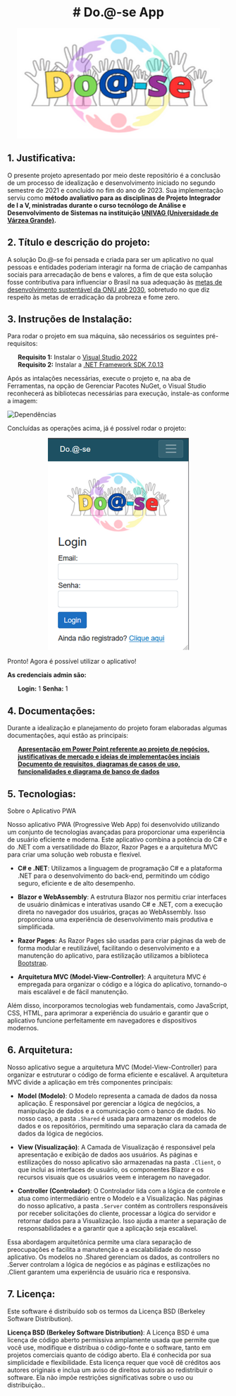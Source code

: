 <h1 align="center"> # Do.@-se App </h1>

<p align="center">
  <img width="460" height="250" src="./Imagens/doase.png">
</p>

<h2>1. Justificativa:</h2>

<p>
O presente projeto apresentado por meio deste repositório é a conclusão de um processo de idealização e desenvolvimento iniciado no segundo semestre de 2021 e concluído no fim do ano de 2023. Sua implementação serviu como <strong>método avaliativo para as disciplinas de Projeto Integrador de I a V, ministradas durante o curso tecnólogo de Análise e Desenvolvimento de Sistemas na instituição <a href="https://www.univag.com.br/curso/27/analise-e-desenvolvimento-de-sistemas/">UNIVAG (Universidade de Várzea Grande)</a>.</strong>
</p>

<h2>2. Título e descrição do projeto:</h2>

<p>
A solução Do.@-se foi pensada e criada para ser um aplicativo no qual pessoas e entidades poderiam interagir na forma de criação de campanhas sociais para arrecadação de bens e valores, a fim de que esta solução fosse contributiva para influenciar o Brasil na sua adequação às <a href="https://brasil.un.org/pt-br/sdgs" target="_blank">metas de desenvolvimento sustentável da ONU até 2030</a>, sobretudo no que diz respeito às metas de erradicação da probreza e fome zero.
</p>

<h2>3. Instruções de Instalação:</h2>

<p>
Para rodar o projeto em sua máquina, são necessários os seguintes pré-requisitos:
  
<ul>
    <li style="display: inline-block;">
        <strong>Requisito 1:</strong> Instalar o <a href="https://visualstudio.microsoft.com/pt-br/downloads/">Visual Studio 2022</a>
    </li>
     <li style="display: inline-block;">
        <strong>Requisito 2:</strong> Instalar a <a href="https://dotnet.microsoft.com/pt-br/download/dotnet/7.0">.NET Framework SDK 7.0.13 </a>
    </li>
</ul>

<p> Após as intalações necessárias, execute o projeto e, na aba de Ferramentas, na opção de Gerenciar Pacotes NuGet, o Visual Studio reconhecerá as bibliotecas necessárias para execução, instale-as conforme a imagem: </p>

![Dependências](./Imagens/Dependências.png)

<p> Concluídas as operações acima, já é possível rodar o projeto: </p>

<p align="center">
  <img width="320" height="480" src="./Imagens/Inicial.png" height= 100>
</p>

<p>Pronto! Agora é possível utilizar o aplicativo!</p>

<p><strong>As credenciais admin são:</strong></p>

<ul>
    <li style="display: inline-block;">
        <strong>Login:</strong> 1</a>
    </li>
     <li style="display: inline-block;">
        <strong>Senha:</strong> 1</a>
    </li>
</ul>

<h2>4. Documentações:</h2>

<p>Durante a idealização e planejamento do projeto foram elaboradas algumas documentações, aqui estão as principais: </p>

<ul>
    <li style="display: inline-block;">
        <strong><a href="https://www.dropbox.com/scl/fi/7zxchk2pype6ugh30idq3/Apresenta-o-30.11.pptx?rlkey=2x01irnkmydr276gg3rp1w4w1&dl=0">Apresentação em Power Point referente ao projeto de negócios, justificativas de mercado e ideias de implementações inciais</a></strong>
    </li>
      <li style="display: inline-block;">
        <strong><a href="https://www.dropbox.com/scl/fi/kd5i8a5c8063tnl0pqsf3/Documentacao_Doase_Projeto_V-1.pdf?rlkey=kochxxs4xaxevpk784le1pgf7&dl=0">Documento de requisitos, diagramas de casos de uso, funcionalidades e diagrama de banco de dados</a></strong>
    </li>
</ul>

<h2>5. Tecnologias: </h2>
<p>
Sobre o Aplicativo PWA

Nosso aplicativo PWA (Progressive Web App) foi desenvolvido utilizando um conjunto de tecnologias avançadas para proporcionar uma experiência de usuário eficiente e moderna. Este aplicativo combina a potência do C# e do .NET com a versatilidade do Blazor, Razor Pages e a arquitetura MVC para criar uma solução web robusta e flexível.

- **C# e .NET**: Utilizamos a linguagem de programação C# e a plataforma .NET para o desenvolvimento do back-end, permitindo um código seguro, eficiente e de alto desempenho.

- **Blazor e WebAssembly**: A estrutura Blazor nos permitiu criar interfaces de usuário dinâmicas e interativas usando C# e .NET, com a execução direta no navegador dos usuários, graças ao WebAssembly. Isso proporciona uma experiência de desenvolvimento mais produtiva e simplificada.

- **Razor Pages**: As Razor Pages são usadas para criar páginas da web de forma modular e reutilizável, facilitando o desenvolvimento e a manutenção do aplicativo, para estilização utilizamos a biblioteca <a href="https://getbootstrap.com">Bootstrap</a>.

- **Arquitetura MVC (Model-View-Controller)**: A arquitetura MVC é empregada para organizar o código e a lógica do aplicativo, tornando-o mais escalável e de fácil manutenção.

Além disso, incorporamos tecnologias web fundamentais, como JavaScript, CSS, HTML, para aprimorar a experiência do usuário e garantir que o aplicativo funcione perfeitamente em navegadores e dispositivos modernos.

</p>

<h2>6. Arquitetura: </h2>
<p>
  Nosso aplicativo segue a arquitetura MVC (Model-View-Controller) para organizar e estruturar o código de forma eficiente e escalável. A arquitetura MVC divide a aplicação em três componentes principais:

- **Model (Modelo)**: O Modelo representa a camada de dados da nossa aplicação. É responsável por gerenciar a lógica de negócios, a manipulação de dados e a comunicação com o banco de dados. No nosso caso, a pasta `.Shared` é usada para armazenar os modelos de dados e os repositórios, permitindo uma separação clara da camada de dados da lógica de negócios.

-  **View (Visualização)**: A Camada de Visualização é responsável pela apresentação e exibição de dados aos usuários. As páginas e estilizações do nosso aplicativo são armazenadas na pasta `.Client`, o que inclui as interfaces de usuário, os componentes Blazor e os recursos visuais que os usuários veem e interagem no navegador.

- **Controller (Controlador)**: O Controlador lida com a lógica de controle e atua como intermediário entre o Modelo e a Visualização. Nas páginas do nosso aplicativo, a pasta `.Server` contém as controllers responsáveis por receber solicitações do cliente, processar a lógica do servidor e retornar dados para a Visualização. Isso ajuda a manter a separação de responsabilidades e a garantir que a aplicação seja escalável.

Essa abordagem arquitetônica permite uma clara separação de preocupações e facilita a manutenção e a escalabilidade do nosso aplicativo. Os modelos no .Shared gerenciam os dados, as controllers no .Server controlam a lógica de negócios e as páginas e estilizações no .Client garantem uma experiência de usuário rica e responsiva.

</p>

<h2>7. Licença: </h2>
<p> 
Este software é distribuído sob os termos da Licença BSD (Berkeley Software Distribution).

**Licença BSD (Berkeley Software Distribution)**: A Licença BSD é uma licença de código aberto permissiva amplamente usada que permite que você use, modifique e distribua o código-fonte e o software, tanto em projetos comerciais quanto de código aberto. Ela é conhecida por sua simplicidade e flexibilidade. Esta licença requer que você dê créditos aos autores originais e inclua um aviso de direitos autorais ao redistribuir o software. Ela não impõe restrições significativas sobre o uso ou distribuição..
</p>



  
  
